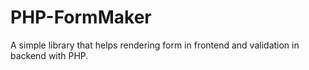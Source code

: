 # PHP-FormMaker
A simple library that helps rendering form in frontend and validation in backend with PHP.
